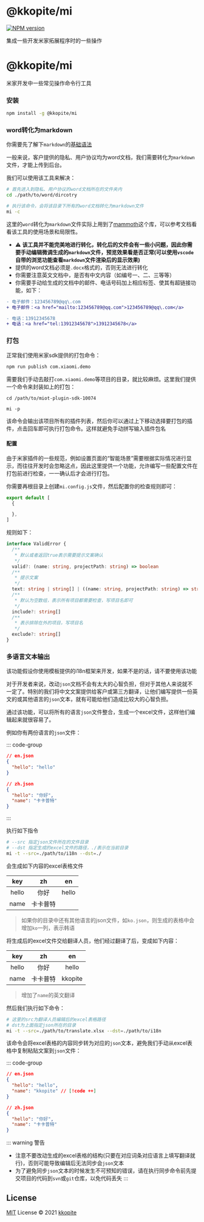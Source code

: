 # @kkopite/mi

[![NPM version](https://img.shields.io/npm/v/@kkopite/mi?color=a1b858&label=)](https://www.npmjs.com/package/@kkopite/mi)

集成一些开发米家拓展程序时的一些操作

# @kkopite/mi

米家开发中一些常见操作命令行工具

### 安装

```bash
npm install -g @kkopite/mi
```


### word转化为markdown

你需要先了解下`markdown`的[基础语法](https://www.runoob.com/markdown/md-tutorial.html)

一般来说，客户提供的隐私、用户协议均为word文档，我们需要转化为`markdown`文件，才能上传到后台。

我们可以使用该工具来解决：

```bash
# 首先进入到隐私、用户协议的word文档所在的文件夹内
cd ./path/to/word/dircotry

# 执行该命令，会将该目录下所有的word文档转化为markdown文件
mi -c
```

这里的`word`转化为`markdown`文件实际上用到了[mammoth](https://www.npmjs.com/package/mammoth)这个库，可以参考文档看看该工具的使用场景和局限性。


- :warning: __该工具并不能完美地进行转化，转化后的文件会有一些小问题，因此你需要手动编辑微调生成的`markdown`文件，预览效果看是否正常(可以使用`vscode`自带的浏览功能查看`markdown`文件渲染后的显示效果)__
- 提供的word文档必须是`.docx`格式的，否则无法进行转化
- 你需要注意英文文档中，是否有中文内容（如编号一、二、三等等）
- 你需要手动给生成的文档中的邮件、电话号码加上相应标签、使其有超链接功能，如下：

```diff
- 电子邮件：123456789@qq\.com
+ 电子邮件：<a href="mailto:123456789@qq.com">123456789@qq\.com</a>

- 电话：13912345678
+ 电话：<a href="tel:13912345678">13912345678</a>
```

### 打包

正常我们使用米家sdk提供的打包命令：

```bash
npm run publish com.xiaomi.demo
```

需要我们手动去敲打`com.xiaomi.demo`等项目的目录，就比较麻烦。这里我们提供一个命令来封装如上的打包：

```base
cd /path/to/miot-plugin-sdk-10074

mi -p
```

该命令会输出该项目所有的插件列表，然后你可以通过上下移动选择要打包的插件，点击回车即可执行打包命令。这样就避免手动拼写输入插件包名

#### 配置

由于米家插件的一些规范，例如设置页面的“智能场景”需要根据实际情况进行显示，而往往开发时会忽略这点，因此这里提供一个功能，允许编写一些配置文件在打包前进行检查，一一确认后才会进行打包。

你需要再根目录上创建`mi.config.js`文件，然后配置你的检查规则即可：

```js
export default [
  {

  },
]
```

规则如下：

```ts
interface ValidError {
  /**
   * 默认或者返回true表示需要提示文案确认
   */
  valid?: (name: string, projectPath: string) => boolean
  /**
   * 提示文案
   */
  text: string | string[] | ((name: string, projectPath: string) => string | string[])
  /**
   * 默认为空数组，表示所有项目都需要检查，写项目名即可
   */
  include?: string[]
  /**
   * 表示排除在外的项目，写项目名
   */
  exclude?: string[]
}
```

### 多语言文本输出

该功能假设你使用模板提供的i18n框架来开发，如果不是的话，请不要使用该功能

对于开发者来说，改动`json`文档不会有太大的心智负担，但对于其他人来说就不一定了。特别的我们将中文文案提供给客户或第三方翻译，让他们编写提供一份英文的或其他语言的`json`文本，就有可能给他们造成比较大的心智负担。

通过该功能，可以将所有的语言`json`文件整合，生成一个excel文件，这样他们编辑起来就很容易了。

例如你有两份语言的`json`文件：

::: code-group

```json [./path/to/i17n/en.json]
// en.json
{
  "hello": "hello"
}
```

```json [./path/to/i18n/zh.json]
// zh.json
{
  "hello": "你好",
  "name": "卡卡普特"
}
```
:::

执行如下指令

```bash
# --src 指定json文件所在的文件目录
# --dst 指定生成的excel文件的路径，./表示在当前目录
mi -t --src=./path/to/i18n --dst=./
```

会生成如下内容的excel表格文件

|key|zh|en|
|:--:|:--:|:--:|
|hello|你好|hello|
|name|卡卡普特||

> 如果你的目录中还有其他语言的json文件，如`ko.json`，则生成的表格中会增加`ko`一列，表示韩语

将生成后的excel文件交给翻译人员，他们经过翻译了后，变成如下内容：

|key|zh|en|
|:--:|:--:|:--:|
|hello|你好|hello|
|name|卡卡普特|kkopite|

> 增加了`name`的英文翻译

然后我们执行如下命令：

```bash
# 这里的src为翻译人员编辑后的excel表格路径
# dst为上面指定json所在的目录
mi -t --src=./path/to/translate.xlsx --dst=./path/to/i18n
```

该命令会将excel表格的内容同步转为对应的`json`文本，避免我们手动从excel表格中复制粘贴文案到`json`文件：

::: code-group

```json [./path/to/i18n/en.json]
// en.json
{
  "hello": "hello",
  "name": "kkopite" // [!code ++]
}
```

```json [./path/to/i18n/zh.json]
// zh.json
{
  "hello": "你好",
  "name": "卡卡普特"
}
```

::: warning 警告
- 注意不要改动生成的excel表格的结构(只要在对应词条对应语言上填写翻译就行)，否则可能导致编辑后无法同步会`json`文本
- 为了避免同步`json`文本的时候发生不可预知的错误，请在执行同步命令前先提交项目的代码到`svn`或`git`仓库，以免代码丢失
:::


## License

[MIT](./LICENSE) License © 2021 [kkopite](https://github.com/action-hong)
